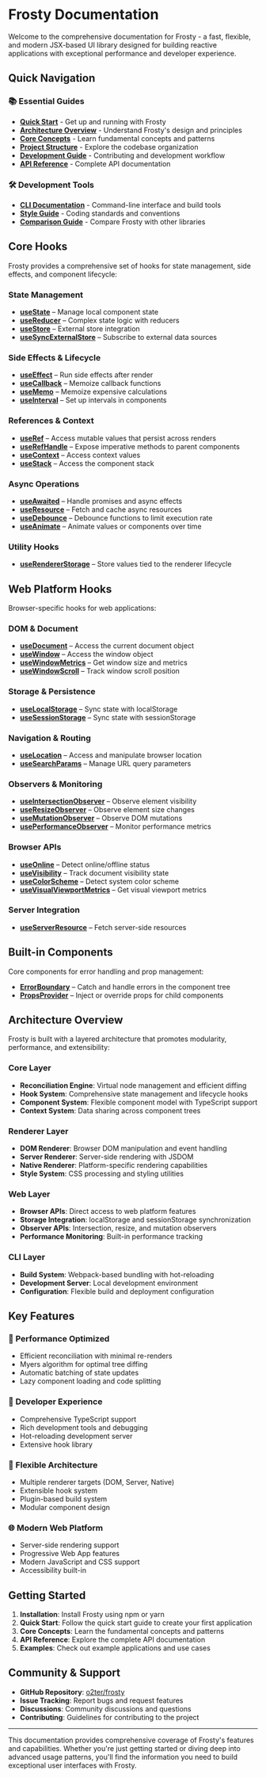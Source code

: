 # Frosty Documentation

Welcome to the comprehensive documentation for Frosty - a fast, flexible, and modern JSX-based UI library designed for building reactive applications with exceptional performance and developer experience.

## Quick Navigation

### 📚 Essential Guides
- **[Quick Start](../README.md)** - Get up and running with Frosty
- **[Architecture Overview](./contribution/ARCHITECTURE.md)** - Understand Frosty's design and principles
- **[Core Concepts](./CORE_CONCEPTS.md)** - Learn fundamental concepts and patterns
- **[Project Structure](./contribution/PROJECT_STRUCTURE.md)** - Explore the codebase organization
- **[Development Guide](./contribution/DEVELOPMENT.md)** - Contributing and development workflow
- **[API Reference](./API_REFERENCE.md)** - Complete API documentation

### 🛠️ Development Tools
- **[CLI Documentation](./CLI.md)** - Command-line interface and build tools
- **[Style Guide](./contribution/STYLE_GUIDE.md)** - Coding standards and conventions
- **[Comparison Guide](./COMPARISON.md)** - Compare Frosty with other libraries

## Core Hooks

Frosty provides a comprehensive set of hooks for state management, side effects, and component lifecycle:

### State Management
- **[useState](./hooks/useState.md)** – Manage local component state
- **[useReducer](./hooks/useReducer.md)** – Complex state logic with reducers
- **[useStore](./hooks/useStore.md)** – External store integration
- **[useSyncExternalStore](./hooks/useSyncExternalStore.md)** – Subscribe to external data sources

### Side Effects & Lifecycle
- **[useEffect](./hooks/useEffect.md)** – Run side effects after render
- **[useCallback](./hooks/useCallback.md)** – Memoize callback functions
- **[useMemo](./hooks/useMemo.md)** – Memoize expensive calculations
- **[useInterval](./hooks/useInterval.md)** – Set up intervals in components

### References & Context
- **[useRef](./hooks/useRef.md)** – Access mutable values that persist across renders
- **[useRefHandle](./hooks/useRefHandle.md)** – Expose imperative methods to parent components
- **[useContext](./hooks/useContext.md)** – Access context values
- **[useStack](./hooks/useStack.md)** – Access the component stack

### Async Operations
- **[useAwaited](./hooks/useAwaited.md)** – Handle promises and async effects
- **[useResource](./hooks/useResource.md)** – Fetch and cache async resources
- **[useDebounce](./hooks/useDebounce.md)** – Debounce functions to limit execution rate
- **[useAnimate](./hooks/useAnimate.md)** – Animate values or components over time

### Utility Hooks
- **[useRendererStorage](./hooks/useRendererStorage.md)** – Store values tied to the renderer lifecycle

## Web Platform Hooks

Browser-specific hooks for web applications:

### DOM & Document
- **[useDocument](./hooks/useDocument.md)** – Access the current document object
- **[useWindow](./hooks/useWindow.md)** – Access the window object
- **[useWindowMetrics](./hooks/useWindowMetrics.md)** – Get window size and metrics
- **[useWindowScroll](./hooks/useWindowScroll.md)** – Track window scroll position

### Storage & Persistence
- **[useLocalStorage](./hooks/useLocalStorage.md)** – Sync state with localStorage
- **[useSessionStorage](./hooks/useSessionStorage.md)** – Sync state with sessionStorage

### Navigation & Routing
- **[useLocation](./hooks/useLocation.md)** – Access and manipulate browser location
- **[useSearchParams](./hooks/useSearchParams.md)** – Manage URL query parameters

### Observers & Monitoring
- **[useIntersectionObserver](./hooks/useIntersectionObserver.md)** – Observe element visibility
- **[useResizeObserver](./hooks/useResizeObserver.md)** – Observe element size changes
- **[useMutationObserver](./hooks/useMutationObserver.md)** – Observe DOM mutations
- **[usePerformanceObserver](./hooks/usePerformanceObserver.md)** – Monitor performance metrics

### Browser APIs
- **[useOnline](./hooks/useOnline.md)** – Detect online/offline status
- **[useVisibility](./hooks/useVisibility.md)** – Track document visibility state
- **[useColorScheme](./hooks/useColorScheme.md)** – Detect system color scheme
- **[useVisualViewportMetrics](./hooks/useVisualViewportMetrics.md)** – Get visual viewport metrics

### Server Integration
- **[useServerResource](./hooks/useServerResource.md)** – Fetch server-side resources

## Built-in Components

Core components for error handling and prop management:

- **[ErrorBoundary](./components/ErrorBoundary.md)** – Catch and handle errors in the component tree
- **[PropsProvider](./components/PropsProvider.md)** – Inject or override props for child components

## Architecture Overview

Frosty is built with a layered architecture that promotes modularity, performance, and extensibility:

### Core Layer
- **Reconciliation Engine**: Virtual node management and efficient diffing
- **Hook System**: Comprehensive state management and lifecycle hooks
- **Component System**: Flexible component model with TypeScript support
- **Context System**: Data sharing across component trees

### Renderer Layer
- **DOM Renderer**: Browser DOM manipulation and event handling
- **Server Renderer**: Server-side rendering with JSDOM
- **Native Renderer**: Platform-specific rendering capabilities
- **Style System**: CSS processing and styling utilities

### Web Layer
- **Browser APIs**: Direct access to web platform features
- **Storage Integration**: localStorage and sessionStorage synchronization
- **Observer APIs**: Intersection, resize, and mutation observers
- **Performance Monitoring**: Built-in performance tracking

### CLI Layer
- **Build System**: Webpack-based bundling with hot-reloading
- **Development Server**: Local development environment
- **Configuration**: Flexible build and deployment configuration

## Key Features

### 🚀 Performance Optimized
- Efficient reconciliation with minimal re-renders
- Myers algorithm for optimal tree diffing
- Automatic batching of state updates
- Lazy component loading and code splitting

### 🎯 Developer Experience
- Comprehensive TypeScript support
- Rich development tools and debugging
- Hot-reloading development server
- Extensive hook library

### 🔧 Flexible Architecture
- Multiple renderer targets (DOM, Server, Native)
- Extensible hook system
- Plugin-based build system
- Modular component design

### 🌐 Modern Web Platform
- Server-side rendering support
- Progressive Web App features
- Modern JavaScript and CSS support
- Accessibility built-in

## Getting Started

1. **Installation**: Install Frosty using npm or yarn
2. **Quick Start**: Follow the quick start guide to create your first application
3. **Core Concepts**: Learn the fundamental concepts and patterns
4. **API Reference**: Explore the complete API documentation
5. **Examples**: Check out example applications and use cases

## Community & Support

- **GitHub Repository**: [o2ter/frosty](https://github.com/o2ter/frosty)
- **Issue Tracking**: Report bugs and request features
- **Discussions**: Community discussions and questions
- **Contributing**: Guidelines for contributing to the project

---

This documentation provides comprehensive coverage of Frosty's features and capabilities. Whether you're just getting started or diving deep into advanced usage patterns, you'll find the information you need to build exceptional user interfaces with Frosty.